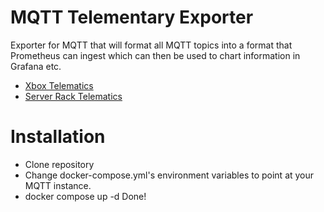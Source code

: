 # MQTT Telementary Exporter

Exporter for MQTT that will format all MQTT topics into a format that Prometheus can ingest which can then be used to chart information in Grafana etc.

- [Xbox Telematics](https://github.com/AceXintense/xbox-telematics)
- [Server Rack Telematics](https://github.com/AceXintense/server-rack-telematics)

# Installation
- Clone repository
- Change docker-compose.yml's environment variables to point at your MQTT instance.
- docker compose up -d
Done!
